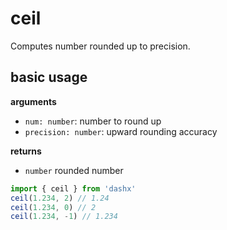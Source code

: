 # ceil

Computes number rounded up to precision.

## basic usage

**arguments**
- `num: number`: number to round up
- `precision: number`: upward rounding accuracy

**returns**
- `number` rounded number

```typescript
import { ceil } from 'dashx'
ceil(1.234, 2) // 1.24
ceil(1.234, 0) // 2
ceil(1.234, -1) // 1.234
```
